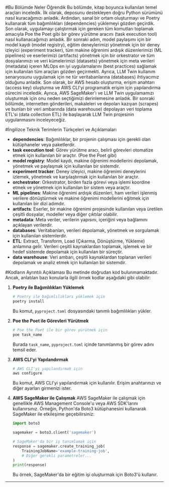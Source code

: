 #Bu Bölümde Neler Öğrendik
Bu bölümde, kitap boyunca kullanılan temel araçları inceledik. İlk olarak, deposunu destekleyen doğru Python sürümünü nasıl kuracağımızı anladık. Ardından, sanal bir ortam oluşturmayı ve Poetry kullanarak tüm bağımlılıkları (dependencies) yüklemeyi gözden geçirdik. Son olarak, uygulamayı çalıştırmak için gereken tüm komutları toplamak amacıyla Poe the Poet gibi bir görev yürütme aracını (task execution tool) nasıl kullanacağımızı anladık. Bir sonraki adım, model paylaşımı için bir model kaydı (model registry), eğitim deneylerimizi yönetmek için bir deney izleyici (experiment tracker), tüm makine öğrenimi ardışık düzenlerimizi (ML pipelines) ve eserlerimizi (artifacts) yönetmek için bir orkestrator ve tüm dosyalarımızı ve veri kümelerimizi (datasets) yönetmek için meta verileri (metadata) içeren MLOps en iyi uygulamalarını (best practices) sağlamak için kullanılan tüm araçları gözden geçirmekti. Ayrıca, LLM Twin kullanım senaryosunu uygulamak için ne tür veritabanlarına (databases) ihtiyacımız olduğunu anladık. Son olarak, bir AWS hesabı oluşturma, erişim anahtarı (access key) oluşturma ve AWS CLI'yi programatik erişim için yapılandırma sürecini inceledik. Ayrıca, AWS SageMaker'ı ve LLM Twin uygulamamızı oluşturmak için onu neden seçtiğimizi derinlemesine anladık. Bir sonraki bölümde, internetten gönderileri, makaleleri ve depoları kazıyan (scrapes) ve bunları bir veri ambarında (data warehouse) depolayan veri toplama ETL'si (data collection ETL) ile başlayarak LLM Twin projesinin uygulanmasını inceleyeceğiz.

#İngilizce Teknik Terimlerin Türkçeleri ve Açıklamaları
- **dependencies**: Bağımlılıklar, bir projenin çalışması için gerekli olan kütüphaneler veya paketlerdir.
- **task execution tool**: Görev yürütme aracı, belirli görevleri otomatize etmek için kullanılan bir araçtır. (Poe the Poet gibi)
- **model registry**: Model kaydı, makine öğrenimi modellerini depolamak, yönetmek ve paylaşmak için kullanılan bir sistemdir.
- **experiment tracker**: Deney izleyici, makine öğrenimi deneylerini izlemek, yönetmek ve karşılaştırmak için kullanılan bir araçtır.
- **orchestrator**: Orkestrator, birden fazla görevi veya işlemi koordine etmek ve yönetmek için kullanılan bir sistem veya araçtır.
- **ML pipelines**: Makine öğrenimi ardışık düzenleri, ham verileri işlenmiş verilere dönüştürmek ve makine öğrenimi modellerini eğitmek için kullanılan bir dizi adımdır.
- **artifacts**: Eserler, bir makine öğrenimi projesinde kullanılan veya üretilen çeşitli dosyalar, modeller veya diğer çıktılar olabilir.
- **metadata**: Meta veriler, verilerin yapısını, içeriğini veya bağlamını açıklayan verilerdir.
- **databases**: Veritabanları, verileri depolamak, yönetmek ve sorgulamak için kullanılan sistemlerdir.
- **ETL**: Extract, Transform, Load (Çıkarma, Dönüştürme, Yükleme) anlamına gelir. Verileri çeşitli kaynaklardan toplamak, işlemek ve bir hedef sistemde depolamak için kullanılan bir süreçtir.
- **data warehouse**: Veri ambarı, çeşitli kaynaklardan toplanan verileri depolamak ve analiz etmek için kullanılan bir sistemdir.

#Kodların Ayrıntılı Açıklaması
Bu metinde doğrudan kod bulunmamaktadır. Ancak, anlatılan bazı konularla ilgili örnek kodlar aşağıdaki gibi olabilir:

1. **Poetry ile Bağımlılıkları Yüklemek**
   ```bash
   # Poetry ile bağımlılıkları yüklemek için
   poetry install
   ```
   Bu komut, `pyproject.toml` dosyasındaki tanımlı bağımlılıkları yükler.

2. **Poe the Poet ile Görevleri Yürütmek**
   ```bash
   # Poe the Poet ile bir görev yürütmek için
   poe task_name
   ```
   Burada `task_name`, `pyproject.toml` içinde tanımlanmış bir görev adını temsil eder.

3. **AWS CLI'yi Yapılandırmak**
   ```bash
   # AWS CLI'yi yapılandırmak için
   aws configure
   ```
   Bu komut, AWS CLI'yi yapılandırmak için kullanılır. Erişim anahtarınızı ve diğer ayarları girmenizi ister.

4. **AWS SageMaker ile Çalışmak**
   AWS SageMaker ile çalışmak için genellikle AWS Management Console'u veya AWS SDK'larını kullanırsınız. Örneğin, Python'da Boto3 kütüphanesini kullanarak SageMaker ile etkileşime geçebilirsiniz:
   ```python
   import boto3

   sagemaker = boto3.client('sagemaker')

   # SageMaker'da bir iş tanımlamak için
   response = sagemaker.create_training_job(
       TrainingJobName='example-training-job',
       # Diğer gerekli parametreler...
   )
   print(response)
   ```
   Bu örnek, SageMaker'da bir eğitim işi oluşturmak için Boto3'ü kullanır.

---


